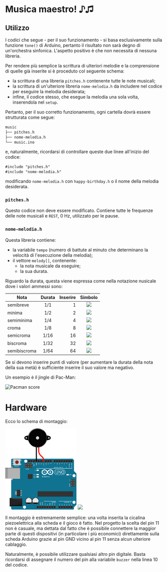 # Musica maestro! ♪♫

## Utilizzo

I codici che segue - per il suo funzionamento - si basa esclusivamente sulla funzione `tone()` di Arduino, pertanto il risultato non sarà degno
di un'orchestra sinfonica. L'aspetto positivo è che non necessita di nessuna libreria.

Per rendere più semplice la scrittura di ulteriori melodie e la comprensione di
quelle già inserite si è proceduto col seguente schema:

* la scrittura di una libreria `pitches.h` contenente tutte le note musicali;
* la scrittura di un'ulteriore libreria `nome-melodia.h` da includere nel codice per eseguire la melodia desiderata;
* infine, il codice stesso, che esegue la melodia una sola volta, inserendola nel `setup`.

Pertanto, per il suo corretto funzionamento, ogni cartella dovrà essere strutturata come segue:

```tree
music
├── pitches.h
├── nome-melodia.h
└── music.ino
```

e, naturalmente, ricordarsi di controllare queste due linee all'inizio del codice:

```arduino
#include "pitches.h"
#include "nome-melodia.h"
```

modificando `nome-melodia.h` con `happy-birthday.h` o il nome della melodia desiderata.

### `pitches.h`

Questo codice non deve essere modificato. Contiene tutte le frequenze delle note musicali e `REST`, $0~\text{Hz}$, utilizzato per le pause.

### `nome-melodia.h`

Questa libreria contiene:

* la variabile `tempo` (numero di battute al minuto che determinano la velocità di l'esecuzione della melodia);
* il vettore `melody[]`, contenente:
  * la nota musicale da eseguire;
  * la sua durata.

Riguardo la durata, questa viene espressa come nella notazione nusicale dove i valori ammessi sono:

| Nota | Durata | Inserire | Simbolo |
|------|:----:|----:|:---:|
| semibreve | $1/1$ | 1 | ![](https://upload.wikimedia.org/wikipedia/commons/thumb/a/a0/Music-wholenote.svg/50px-Music-wholenote.svg.png) |
| minima | $1/2$ | 2 | ![](https://upload.wikimedia.org/wikipedia/commons/thumb/c/c1/Music-halfnote.svg/50px-Music-halfnote.svg.png) |
| semiminima | $1/4$ | 4 | ![](https://upload.wikimedia.org/wikipedia/commons/thumb/f/fb/Music-quarternote.svg/50px-Music-quarternote.svg.png) |
| croma | $1/8$ | 8 | ![](https://upload.wikimedia.org/wikipedia/commons/thumb/5/5b/Music-eighthnote.svg/50px-Music-eighthnote.svg.png) |
| semicroma | $1/16$ | 16 | ![](https://upload.wikimedia.org/wikipedia/commons/thumb/5/57/Music-sixteenthnote.svg/50px-Music-sixteenthnote.svg.png) |
| biscroma | $1/32$ | 32 | ![](https://upload.wikimedia.org/wikipedia/commons/thumb/b/b1/Music-thirtysecondnote.svg/50px-Music-thirtysecondnote.svg.png) |
| semibiscroma | $1/64$ | 64 | ![](https://upload.wikimedia.org/wikipedia/commons/thumb/b/b0/Sixtyfourth-note.svg/50px-Music-Sixtyfourth.svg.png) |

Se si devono inserire punti di valore (per aumentare la durata della nota della sua metà) è sufficiente inserire il suo valore ma negativo.

Un esempio è il jingle di Pac-Man:
 
![Pacman score](https://upload.wikimedia.org/score/k/6/k6rft9h0oedfwmdse0imitapqig06ja/k6rft9h0.png "Pacman score")

# Hardware

Ecco lo schema di montaggio:

<p float="left">
  <img src="music_bb.png" width="45%" />
  <img src="music_hardware.jpg" width="45%" /> 
</p>

Il montaggio è estremamente semplice: una volta inserita la cicalina piezoelettrica alla scheda e il gioco è fatto. Nel progetto la scelta del pin 11 non è casuale, ma dettata dal fatto che è possibile connettere la maggior parte di questi dispositivi (in particolare i più economici) direttamente sulla scheda Arduino grazie al pin GND vicino al pin 11 senza alcun ulteriore cablaggio.

Naturalmente, è possibile utilizzare qualsiasi altro pin digitale. Basta ricordarsi di assegnare il numero del pin alla variabile `buzzer` nella linea 10 del codice.
